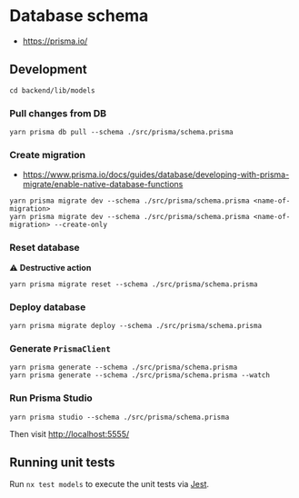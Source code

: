# Database schema

- <https://prisma.io/>

## Development

```shell
cd backend/lib/models
```

### Pull changes from DB

```shell
yarn prisma db pull --schema ./src/prisma/schema.prisma
```

### Create migration

- <https://www.prisma.io/docs/guides/database/developing-with-prisma-migrate/enable-native-database-functions>

```shell
yarn prisma migrate dev --schema ./src/prisma/schema.prisma <name-of-migration>
yarn prisma migrate dev --schema ./src/prisma/schema.prisma <name-of-migration> --create-only
```

### Reset database

:warning: **Destructive action**

```shell
yarn prisma migrate reset --schema ./src/prisma/schema.prisma
```

### Deploy database

```shell
yarn prisma migrate deploy --schema ./src/prisma/schema.prisma
```

### Generate `PrismaClient`

```shell
yarn prisma generate --schema ./src/prisma/schema.prisma
yarn prisma generate --schema ./src/prisma/schema.prisma --watch
```

### Run Prisma Studio

```shell
yarn prisma studio --schema ./src/prisma/schema.prisma
```

Then visit <http://localhost:5555/>

## Running unit tests

Run `nx test models` to execute the unit tests via [Jest](https://jestjs.io).
